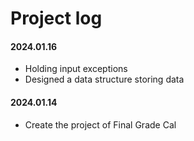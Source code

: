 # Project log

#### 2024.01.16
- Holding input exceptions
- Designed a data structure storing data

#### 2024.01.14
- Create the project of Final Grade Cal